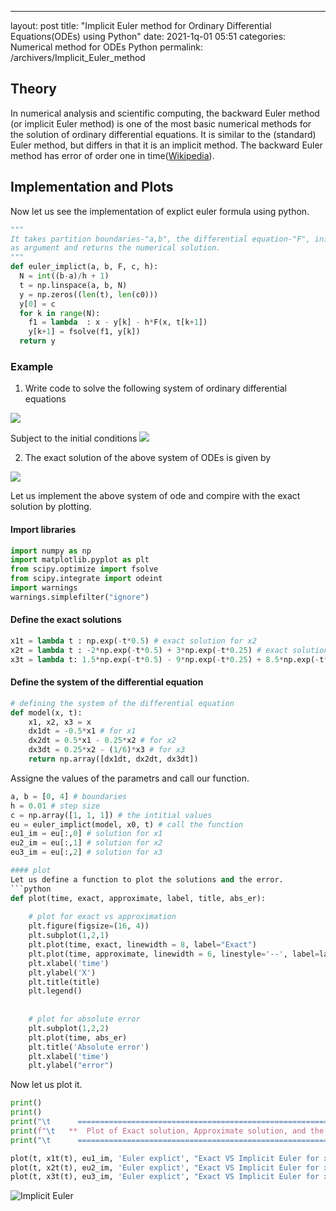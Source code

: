 ---
layout: post
title:  "Implicit Euler method for Ordinary Differential Equations(ODEs) using Python"
date:   2021-1q-01 05:51
categories: Numerical method for ODEs Python
permalink: /archivers/Implicit_Euler_method

## Theory
In numerical analysis and scientific computing, the backward Euler method (or implicit Euler method) is one of the most basic numerical methods for the solution of ordinary differential equations. 
It is similar to the (standard) Euler method, but differs in that it is an implicit method. The backward Euler method has error of order one in time([Wikipedia](https://en.wikipedia.org/wiki/Backward_Euler_method)).

## Implementation and Plots

Now let us see the implementation of explict euler formula using python.
```python
"""
It takes partition boundaries-"a,b", the differential equation-"F", initial values-'c', and the step size-'h'
as argument and returns the numerical solution.
"""
def euler_implict(a, b, F, c, h):
  N = int((b-a)/h + 1)
  t = np.linspace(a, b, N)
  y = np.zeros((len(t), len(c0)))
  y[0] = c
  for k in range(N):
    f1 = lambda  : x - y[k] - h*F(x, t[k+1])
    y[k+1] = fsolve(f1, y[k])
  return y               
```
### Example
  
1. Write code to solve the following system of ordinary differential equations

<img src="https://latex.codecogs.com/svg.latex?\Large&space;\begin{cases}
\frac{dx_1}{dt} = -\frac{1}{2}x_1\\\\
\frac{dx_2}{dt} = \frac{1}{2}x_1-\frac{1}{4}x_2 & \quad \text{ on } [0,4]\\\\ 
\frac{dx_3}{dt} = \frac{1}{4}x_2-\frac{1}{6}x_3
\end{cases}"/>


Subject to the initial conditions <img src="https://latex.codecogs.com/svg.latex?\normalsize&space; x_1(0) = 1, x_2(0) = 1, x_3(0) = 1"/>

2. The exact solution of the above system of ODEs is given by

<img src="https://latex.codecogs.com/svg.latex?\Large&space;\begin{cases}
x_1(t) =  e^{-t/2}\\
x_2(t)=  -2e^{-t/2}+3e^{-t/4}\\
x_3(t) =  \dfrac{3}{2}e^{-t/2} - 9e^{-t/4} + \dfrac{17}{2}e^{-t/6}
\end{cases}"/>

Let us implement the above system of ode and compire with the exact solution by plotting.

#### Import libraries
```python
import numpy as np
import matplotlib.pyplot as plt
from scipy.optimize import fsolve
from scipy.integrate import odeint
import warnings
warnings.simplefilter("ignore")
```
#### Define the exact solutions
```python
x1t = lambda t : np.exp(-t*0.5) # exact solution for x2
x2t = lambda t : -2*np.exp(-t*0.5) + 3*np.exp(-t*0.25) # exact solution for x2
x3t = lambda t: 1.5*np.exp(-t*0.5) - 9*np.exp(-t*0.25) + 8.5*np.exp(-t*1/6) # exact solution for x3
```

#### Define the system of the differential equation
```python
# defining the system of the differential equation
def model(x, t):
    x1, x2, x3 = x
    dx1dt = -0.5*x1 # for x1
    dx2dt = 0.5*x1 - 0.25*x2 # for x2
    dx3dt = 0.25*x2 - (1/6)*x3 # for x3
    return np.array([dx1dt, dx2dt, dx3dt])
```

Assigne the values of the parametrs and call our function.
```python
a, b = [0, 4] # boundaries
h = 0.01 # step size
c = np.array([1, 1, 1]) # the intitial values
eu = euler_implict(model, x0, t) # call the function
eu1_im = eu[:,0] # solution for x1
eu2_im = eu[:,1] # solution for x2
eu3_im = eu[:,2] # solution for x3

#### plot
Let us define a function to plot the solutions and the error.
```python 
def plot(time, exact, approximate, label, title, abs_er):
    
    # plot for exact vs approximation
    plt.figure(figsize=(16, 4))
    plt.subplot(1,2,1)
    plt.plot(time, exact, linewidth = 8, label="Exact")
    plt.plot(time, approximate, linewidth = 6, linestyle='--', label=label)
    plt.xlabel('time')
    plt.ylabel('X')
    plt.title(title)
    plt.legend()
    
    
    # plot for absolute error
    plt.subplot(1,2,2)
    plt.plot(time, abs_er)
    plt.title('Absolute error')
    plt.xlabel('time')
    plt.ylabel("error")
```
Now let us plot it.
```python
print()
print()
print("\t      =================================================================================")
print(f"\t   **  Plot of Exact solution, Approximate solution, and the error Using Implicit Euler **")
print("\t      ==================================================================================\n")

plot(t, x1t(t), eu1_im, 'Euler explict', "Exact VS Implicit Euler for x1", abs(x1t(t) - eu1_im)) # plot for x1
plot(t, x2t(t), eu2_im, 'Euler explict', "Exact VS Implicit Euler for x2", abs(x2t(t) - eu2_im)) # plot for x2
plot(t, x3t(t), eu3_im, 'Euler explict', "Exact VS Implicit Euler for x3", abs(x3t(t) - eu3_im)) # plot for x3
```
![Implicit Euler](https://github.com/luelhagos/luelhagos.github.io/blob/gh-pages/Figures/numeric_ode/implicit_euler_m.png)
